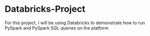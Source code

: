 # Databricks-Project

For this project, I will be using Databricks to demonstrate how to run PySpark and PySpark SQL queries on the platform
